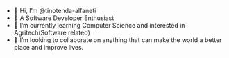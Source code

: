 - 👋 Hi, I’m @tinotenda-alfaneti
- 👀 A Software Developer Enthusiast
- 🌱 I’m currently learning Computer Science and interested in Agritech(Software related)
- 💞️ I’m looking to collaborate on anything that can make the world a better place and improve lives.


<!---
tinotenda-alfaneti/tinotenda-alfaneti is a ✨ special ✨ repository because its `README.md` (this file) appears on your GitHub profile.
You can click the Preview link to take a look at your changes.
--->
